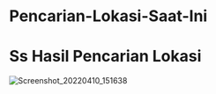 # Pencarian-Lokasi-Saat-Ini
# Ss Hasil Pencarian Lokasi
![Screenshot_20220410_151638](https://user-images.githubusercontent.com/95672261/162610053-f2b49c26-d55d-4239-bf1a-d2d99b6e568b.jpg)
